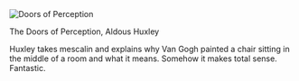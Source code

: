 <img src="https://images-na.ssl-images-amazon.com/images/I/71x7q8WHkML.jpg" id="cover" alt="Doors of Perception"/>
<p id="title">The Doors of Perception, Aldous Huxley</p>

Huxley takes mescalin and explains why Van Gogh painted a chair sitting in the middle of a room and what it means. Somehow it makes total sense. Fantastic.
